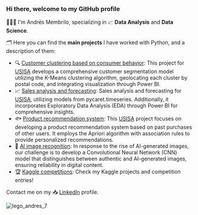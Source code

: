 ### Hi there, welcome to my GitHub profile

👨🏽‍💻 I'm Andrés Membrilo, specializing in 📈 **Data Analysis** and **Data Science**. 

🗂 Here you can find the **main projects** I have worked with Python, and a description of them:

* 🔍 [Customer clustering based on consumer behavior](https://github.com/AndresMembrillo/proyecto-usisa/tree/main/segmentacion%20clientes): This project for [USISA](https://www.usisa.com/) develops a comprehensive customer segmentation model utilizing the K-Means clustering algorithm, geolocating each cluster by postal code, and integrating visualization through Power BI.
* 📈 [Sales analysis and forecasting](https://github.com/AndresMembrillo/proyecto-usisa/tree/main/predicci%C3%B3n%20ventas): Sales analysis and forecasting for [USISA](https://www.usisa.com/), utilizing models from pycaret.timeseries. Additionally, it incorporates Exploratory Data Analysis (EDA) through Power BI for comprehensive insights.
* 🐟 [Product recommendation system](https://github.com/AndresMembrillo/proyecto-usisa/tree/main/sistema%20%20recomendacion%20productos): This [USISA](https://www.usisa.com/) project focuses on developing a product recommendation system based on past purchases of other users. It employs the Apriori algorithm with association rules to provide personalized recommendations.
* 📌   [AI image recognition](https://github.com/AndresMembrillo/AI_image_recognition#AI): In response to the rise of AI-generated images, our challenge is to develop a Convolutional Neural Network (CNN) model that distinguishes between authentic and AI-generated images, ensuring reliability in digital content.
* 🏆 [Kaggle competitions](https://github.com/AndresMembrillo/kaggle-competitions/tree/main/Kaggle%20competitions): Check my Kaggle projects and competition entries!

Contact me on my 📥 [LinkedIn](https://www.linkedin.com/in/andresmembrillo/?locale=en_US) profile.

![lego_andres_7](https://github.com/AndresMembrillo/AndresMembrillo/assets/145653361/bf8537b5-8bc9-48df-b2f9-eeae3fad9583)
